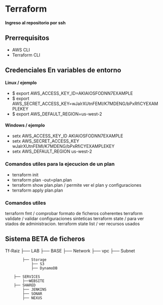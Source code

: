 # Terraform
#### Ingreso al repositorio por ssh

## Prerrequisitos

- AWS CLI
- Terraform CLI

## Credenciales En variables de entorno
#### Linux / ejemplo

- $ export AWS_ACCESS_KEY_ID=AKIAIOSFODNN7EXAMPLE
- $ export AWS_SECRET_ACCESS_KEY=wJalrXUtnFEMI/K7MDENG/bPxRfiCYEXAMPLEKEY
- $ export AWS_DEFAULT_REGION=us-west-2

#### Windows / ejemplo

- setx AWS_ACCESS_KEY_ID AKIAIOSFODNN7EXAMPLE
- setx AWS_SECRET_ACCESS_KEY wJalrXUtnFEMI/K7MDENG/bPxRfiCYEXAMPLEKEY
- setx AWS_DEFAULT_REGION us-west-2

### Comandos utiles para la ejecucion de un plan

- terraform init 
- terraform plan -out=plan.plan
- terraform show plan.plan / permite ver el plan y configuraciones
- terraform apply plan.plan

### Comandos utiles

terraform fmt / comprobar formato de ficheros coherentes
terraform validate / validar configuraciones sinteticas
terraform state / para ver stados de administracion. 
terraform state list / ver recursos usados

## Sistema BETA de ficheros

Tf-Raiz
    ├── LAB
        ├── BASE
            ├── Network
                ├── vpc
                    ├── Subnet

            ├── Storage
                ├── S3
                ├── DynamoDB

        ├── SERVICES
            ├──WEBSITE
        ├── SHARED
            ├── JENKINS
            ├── SONAR
            ├── NEXUS